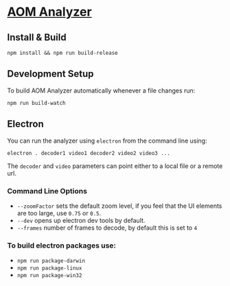 # [AOM Analyzer](http://aomanalyzer.org)

## Install & Build

```
npm install && npm run build-release
```

## Development Setup

To build AOM Analyzer automatically whenever a file changes run:

```
npm run build-watch
```

## Electron

You can run the analyzer using `electron` from the command line using:

```
electron . decoder1 video1 decoder2 video2 video3 ...
```

The `decoder` and `video` parameters can point either to a local file or a remote url.

### Command Line Options

- `--zoomFactor` sets the default zoom level, if you feel that the UI elements are too large, use `0.75` or `0.5`.
- `--dev` opens up electron dev tools by default.
- `--frames` number of frames to decode, by default this is set to `4`

### To build electron packages use:

- `npm run package-darwin`
- `npm run package-linux`
- `npm run package-win32`
